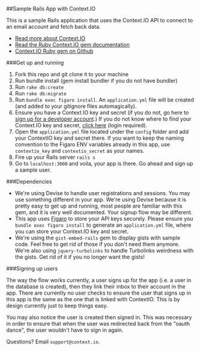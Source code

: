 ##Sample Rails App with Context.IO

This is a sample Rails application that uses the Context.IO API to connect to an email account and fetch back data.

* [Read more about Context.IO](https://context.io/docs/2.0)
* [Read the Ruby Context.IO gem documentation](http://www.rubydoc.info/gems/contextio/frames)
* [Context.IO Ruby gem on Github](https://github.com/contextio/contextio-ruby)

###Get up and running

1. Fork this repo and git clone it to your machine
2. Run bundle install (gem install bundler if you do not have bundler)
3. Run `rake db:create`
4. Run `rake db:migrate`
5. Run `bundle exec figaro install`. An `application.yml` file will be created (and added to your gitignore files automagically).
6. Ensure you have a Context.IO key and secret (if you do not, go here to [sign up for a developer account](https://context.io/#signup).) If you do not know where to find your Context.IO key and secret, [click here](https://console.context.io/#settings) (login required).
7. Open the `application.yml` file located under the `config` folder and add your ContextIO key and secret there. If you want to keep the naming convention to the Figaro ENV variables already in this app, use `contextio_key` and `contextio_secret` as your names.
8. Fire up your Rails server `rails s`
9. Go to `localhost:3000` and voila, your app is there. Go ahead and sign up a sample user.

###Dependencies

* We're using Devise to handle user registrations and sessions. You may use something different in your app. We're using Devise because it is pretty easy to get up and running, most people are familiar with this gem, and it is very well documented. Your signup flow may be different.
* This app uses [Figaro](https://github.com/laserlemon/figaro) to store your API keys securely. Please ensure you `bundle exec figaro install` to generate an `application.yml` file, where you can store your Context.IO key and secret.
* We're using the `gist-embed-rails` gem to display gists with sample code. Feel free to get rid of those if you don't need them anymore. We're also using `jquery-turbolinks` to handle Turbolinks weirdness with the gists. Get rid of it if you no longer want the gists!

###Signing up users

The way the flow works currently, a user signs up for the app (i.e. a user in the database is created), then they link their inbox to their account in the app. There are currently no user checks to ensure the user that signs up in this app is the same as the one that is linked with ContextIO. This is by design currently just to keep things easy.

You may also notice the user is created then signed in. This was necessary in order to ensure that when the user was redirected back from the "oauth dance", the user wouldn't have to sign in again.

Questions? Email `support@context.io`.
